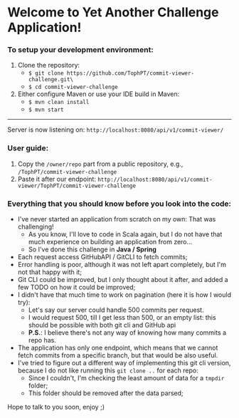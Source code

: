 # Welcome to Yet Another Challenge Application!

### To setup your development environment:
1. Clone the repository:
   * `$ git clone https://github.com/TophPT/commit-viewer-challenge.git\`
   * `$ cd commit-viewer-challenge`
2. Either configure Maven or use your IDE build in Maven:
   * `$ mvn clean install`
   * `$ mvn start`
---

Server is now listening on: `http://localhost:8080/api/v1/commit-viewer/`

### User guide:
1. Copy the `/owner/repo` part from a public repository, e.g., `/TophPT/commit-viewer-challenge`
2. Paste it after our endpoint: `http://localhost:8080/api/v1/commit-viewer/TophPT/commit-viewer-challenge`

### Everything that you should know before you look into the code:
 * I've never started an application from scratch on my own: That was challenging!
   * As you know, I'll love to code in Scala again, but I do not have that much experience on building an application from zero...
   * So I've done this challenge in **Java / Spring**
 * Each request access GitHubAPI / GitCLI to fetch commits;
 * Error handling is poor, although it was not left apart completely, but I'm not that happy with it;
 * Git CLI could be improved, but I only thought about it after, and added a few TODO on how it could be improved;
 * I didn't have that much time to work on pagination (here it is how I would try):
   * Let's say our server could handle 500 commits per request.
   * I would request 500, till I get less than 500, or an empty list: this should be possible with both git cli and GitHub api
   * **P.S.**: I believe there's not any way of knowing how many commits a repo has.
 * The application has only one endpoint, which means that we cannot fetch commits from a specific branch, but that would be also useful.
 * I've tried to figure out a different way of implementing this git cli version, because I do not like running this `git clone ..` for each repo:
   * Since I couldn't, I'm checking the least amount of data for a `tmpdir` folder;
   * This folder should be removed after the data parsed;

Hope to talk to you soon, enjoy ;)
